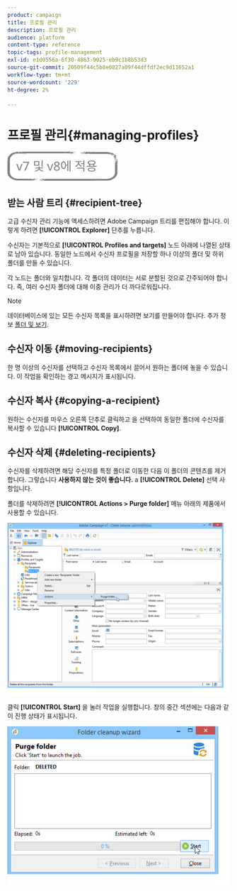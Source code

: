 ```yaml
---
product: campaign
title: 프로필 관리
description: 프로필 관리
audience: platform
content-type: reference
topic-tags: profile-management
exl-id: e1d0556a-6f30-4863-9025-eb9c1b8b53d3
source-git-commit: 20509f44c5b8e0827a09f44dffdf2ec9d11652a1
workflow-type: tm+mt
source-wordcount: '229'
ht-degree: 2%

---
```


# 프로필 관리{#managing-profiles}

![](../../assets/common.svg)

## 받는 사람 트리 {#recipient-tree}

고급 수신자 관리 기능에 액세스하려면 Adobe Campaign 트리를 편집해야 합니다. 이렇게 하려면 **[!UICONTROL Explorer]** 단추를 누릅니다.

수신자는 기본적으로 **[!UICONTROL Profiles and targets]** 노드 아래에 나열된 상태로 남아 있습니다. 동일한 노드에서 수신자 프로필을 저장할 하나 이상의 폴더 및 하위 폴더를 만들 수 있습니다.

각 노드는 폴더와 일치합니다. 각 폴더의 데이터는 서로 분할된 것으로 간주되어야 합니다. 즉, 여러 수신자 폴더에 대해 이중 관리가 더 까다로워집니다.

>[!NOTE]
>
>데이터베이스에 있는 모든 수신자 목록을 표시하려면 보기를 만들어야 합니다. 추가 정보 [폴더 및 보기](../../platform/using/access-management-folders.md).

## 수신자 이동 {#moving-recipients}

한 명 이상의 수신자를 선택하고 수신자 목록에서 끌어서 원하는 폴더에 놓을 수 있습니다. 이 작업을 확인하는 경고 메시지가 표시됩니다.

## 수신자 복사 {#copying-a-recipient}

원하는 수신자를 마우스 오른쪽 단추로 클릭하고 을 선택하여 동일한 폴더에 수신자를 복사할 수 있습니다 **[!UICONTROL Copy]**.

## 수신자 삭제 {#deleting-recipients}

수신자를 삭제하려면 해당 수신자를 특정 폴더로 이동한 다음 이 폴더의 콘텐츠를 제거합니다. 그렇습니다 **사용하지 않는 것이 좋습니다.** a **[!UICONTROL Delete]** 선택 사항입니다.

폴더를 삭제하려면 **[!UICONTROL Actions > Purge folder]** 메뉴 아래의 제품에서 사용할 수 있습니다.

![](assets/s_ncs_user_purge_folder.png)

클릭 **[!UICONTROL Start]** 을 눌러 작업을 실행합니다. 창의 중간 섹션에는 다음과 같이 진행 상태가 표시됩니다.

![](assets/s_ncs_user_purge_folder_start.png)
